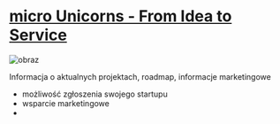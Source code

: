 # [micro Unicorns - From Idea to Service](http://www.microunicorns.com)

![obraz](https://github.com/microunicorns/www/assets/5669657/4b63b54c-d13d-4b5c-ad9c-e365439e473f)

Informacja o aktualnych projektach, roadmap, informacje marketingowe
+ możliwość zgłoszenia swojego startupu
+ wsparcie marketingowe
+ 
